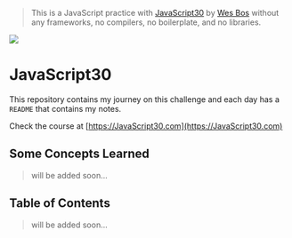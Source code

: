 > This is a JavaScript practice with [JavaScript30](https://javascript30.com/) by [Wes Bos](https://github.com/wesbos) without any frameworks, no compilers, no boilerplate, and no libraries.

![](https://res.cloudinary.com/wesbos/image/fetch/w_700,q_auto,f_auto/https://courses.wesbos.com/images/JS3-social-share.png)

# JavaScript30

This repository contains my journey on this challenge and each day has a `README` that contains my notes.

Check the course at [https://JavaScript30.com](https://JavaScript30.com)

## Some Concepts Learned
> will be added soon...

## Table of Contents
> will be added soon...
